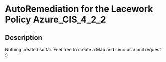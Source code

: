 # AutoRemediation for the Lacework Policy Azure_CIS_4_2_2

## Description
Nothing created so far. Feel free to create a Map and send us a pull request :)
